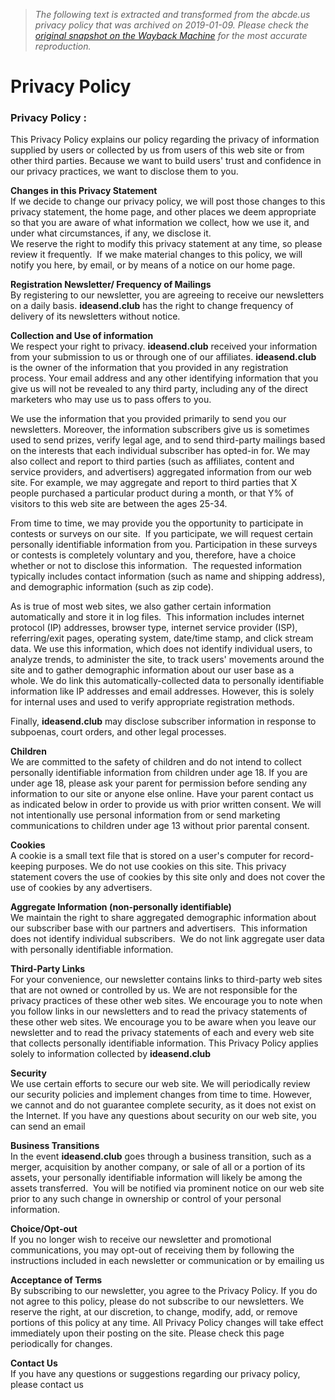 > *The following text is extracted and transformed from the abcde.us privacy policy that was archived on 2019-01-09. Please check the [original snapshot on the Wayback Machine](https://web.archive.org/web/20190109101246id_/http%3A//abcde.us/privacy.html) for the most accurate reproduction.*

# Privacy Policy

### Privacy Policy :

This Privacy Policy explains our policy regarding the privacy of information supplied by users or collected by us from users of this web site or from other third parties. Because we want to build users' trust and confidence in our privacy practices, we want to disclose them to you.

**Changes in this Privacy Statement**  
If we decide to change our privacy policy, we will post those changes to this privacy statement, the home page, and other places we deem appropriate so that you are aware of what information we collect, how we use it, and under what circumstances, if any, we disclose it.   
We reserve the right to modify this privacy statement at any time, so please review it frequently.  If we make material changes to this policy, we will notify you here, by email, or by means of a notice on our home page.

**Registration Newsletter/ Frequency of Mailings**  
By registering to our newsletter, you are agreeing to receive our newsletters on a daily basis. **ideasend.club** has the right to change frequency of delivery of its newsletters without notice. 

**Collection and Use of information**  
We respect your right to privacy. **ideasend.club** received your information from your submission to us or through one of our affiliates. **ideasend.club** is the owner of the information that you provided in any registration process. Your email address and any other identifying information that you give us will not be revealed to any third party, including any of the direct marketers who may use us to pass offers to you. 

We use the information that you provided primarily to send you our newsletters. Moreover, the information subscribers give us is sometimes used to send prizes, verify legal age, and to send third-party mailings based on the interests that each individual subscriber has opted-in for. We may also collect and report to third parties (such as affiliates, content and service providers, and advertisers) aggregated information from our web site. For example, we may aggregate and report to third parties that X people purchased a particular product during a month, or that Y% of visitors to this web site are between the ages 25-34. 

From time to time, we may provide you the opportunity to participate in contests or surveys on our site.  If you participate, we will request certain personally identifiable information from you. Participation in these surveys or contests is completely voluntary and you, therefore, have a choice whether or not to disclose this information.  The requested information typically includes contact information (such as name and shipping address), and demographic information (such as zip code). 

As is true of most web sites, we also gather certain information automatically and store it in log files.  This information includes internet protocol (IP) addresses, browser type, internet service provider (ISP), referring/exit pages, operating system, date/time stamp, and click stream data. We use this information, which does not identify individual users, to analyze trends, to administer the site, to track users' movements around the site and to gather demographic information about our user base as a whole. We do link this automatically-collected data to personally identifiable information like IP addresses and email addresses. However, this is solely for internal uses and used to verify appropriate registration methods. 

Finally, **ideasend.club** may disclose subscriber information in response to subpoenas, court orders, and other legal processes. 

**Children**  
We are committed to the safety of children and do not intend to collect personally identifiable information from children under age 18. If you are under age 18, please ask your parent for permission before sending any information to our site or anyone else online. Have your parent contact us as indicated below in order to provide us with prior written consent. We will not intentionally use personal information from or send marketing communications to children under age 13 without prior parental consent. 

**Cookies**  
A cookie is a small text file that is stored on a user's computer for record-keeping purposes. We do not use cookies on this site. This privacy statement covers the use of cookies by this site only and does not cover the use of cookies by any advertisers. 

**Aggregate Information (non-personally identifiable)**  
We maintain the right to share aggregated demographic information about our subscriber base with our partners and advertisers.  This information does not identify individual subscribers.  We do not link aggregate user data with personally identifiable information. 

**Third-Party Links**  
For your convenience, our newsletter contains links to third-party web sites that are not owned or controlled by us. We are not responsible for the privacy practices of these other web sites. We encourage you to note when you follow links in our newsletters and to read the privacy statements of these other web sites. We encourage you to be aware when you leave our newsletter and to read the privacy statements of each and every web site that collects personally identifiable information. This Privacy Policy applies solely to information collected by **ideasend.club**

**Security**  
We use certain efforts to secure our web site. We will periodically review our security policies and implement changes from time to time. However, we cannot and do not guarantee complete security, as it does not exist on the Internet. If you have any questions about security on our web site, you can send an email 

**Business Transitions**  
In the event **ideasend.club** goes through a business transition, such as a merger, acquisition by another company, or sale of all or a portion of its assets, your personally identifiable information will likely be among the assets transferred.  You will be notified via prominent notice on our web site prior to any such change in ownership or control of your personal information. 

**Choice/Opt-out**  
If you no longer wish to receive our newsletter and promotional communications, you may opt-out of receiving them by following the instructions included in each newsletter or communication or by emailing us 

**Acceptance of Terms**  
By subscribing to our newsletter, you agree to the Privacy Policy. If you do not agree to this policy, please do not subscribe to our newsletters. We reserve the right, at our discretion, to change, modify, add, or remove portions of this policy at any time. All Privacy Policy changes will take effect immediately upon their posting on the site. Please check this page periodically for changes. 

**Contact Us**  
If you have any questions or suggestions regarding our privacy policy, please contact us 
